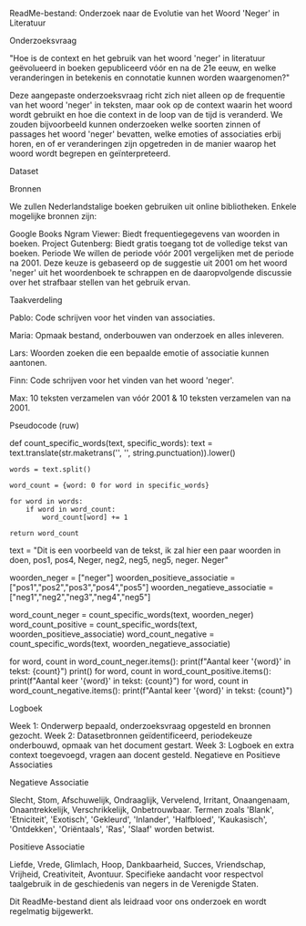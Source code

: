 ReadMe-bestand: Onderzoek naar de Evolutie van het Woord 'Neger' in Literatuur

Onderzoeksvraag

"Hoe is de context en het gebruik van het woord 'neger' in literatuur geëvolueerd in boeken gepubliceerd vóór en na de 21e eeuw, en welke veranderingen in betekenis en connotatie kunnen worden waargenomen?"

Deze aangepaste onderzoeksvraag richt zich niet alleen op de frequentie van het woord 'neger' in teksten, maar ook op de context waarin het woord wordt gebruikt en hoe die context in de loop van de tijd is veranderd. We zouden bijvoorbeeld kunnen onderzoeken welke soorten zinnen of passages het woord 'neger' bevatten, welke emoties of associaties erbij horen, en of er veranderingen zijn opgetreden in de manier waarop het woord wordt begrepen en geïnterpreteerd.

Dataset

Bronnen

We zullen Nederlandstalige boeken gebruiken uit online bibliotheken. Enkele mogelijke bronnen zijn:

Google Books Ngram Viewer: Biedt frequentiegegevens van woorden in boeken.
Project Gutenberg: Biedt gratis toegang tot de volledige tekst van boeken.
Periode
We willen de periode vóór 2001 vergelijken met de periode na 2001. Deze keuze is gebaseerd op de suggestie uit 2001 om het woord 'neger' uit het woordenboek te schrappen en de daaropvolgende discussie over het strafbaar stellen van het gebruik ervan.

Taakverdeling

Pablo: Code schrijven voor het vinden van associaties.

Maria: Opmaak bestand, onderbouwen van onderzoek en alles inleveren.

Lars: Woorden zoeken die een bepaalde emotie of associatie kunnen aantonen.

Finn: Code schrijven voor het vinden van het woord 'neger'.

Max: 10 teksten verzamelen van vóór 2001 & 10 teksten verzamelen van na 2001.


Pseudocode (ruw)

def count_specific_words(text, specific_words):
    text = text.translate(str.maketrans('', '', string.punctuation)).lower()
    
    words = text.split()

    word_count = {word: 0 for word in specific_words}
    
    for word in words:
        if word in word_count:
            word_count[word] += 1
    
    return word_count

text = "Dit is een voorbeeld van de tekst, ik zal hier een paar woorden in doen, pos1, pos4, Neger, neg2, neg5, neg5, neger. Neger"

woorden_neger = ["neger"]
woorden_positieve_associatie = ["pos1","pos2","pos3","pos4","pos5"]
woorden_negatieve_associatie = ["neg1","neg2","neg3","neg4","neg5"]

word_count_neger = count_specific_words(text, woorden_neger)
word_count_positive = count_specific_words(text, woorden_positieve_associatie)
word_count_negative = count_specific_words(text, woorden_negatieve_associatie)

for word, count in word_count_neger.items():
    print(f"Aantal keer '{word}' in tekst: {count}")
print()
for word, count in word_count_positive.items():
    print(f"Aantal keer '{word}' in tekst: {count}")
for word, count in word_count_negative.items():
    print(f"Aantal keer '{word}' in tekst: {count}")
    
Logboek

Week 1: Onderwerp bepaald, onderzoeksvraag opgesteld en bronnen gezocht.
Week 2: Datasetbronnen geïdentificeerd, periodekeuze onderbouwd, opmaak van het document gestart.
Week 3: Logboek en extra context toegevoegd, vragen aan docent gesteld.
Negatieve en Positieve Associaties

Negatieve Associatie

Slecht, Stom, Afschuwelijk, Ondraaglijk, Vervelend, Irritant, Onaangenaam, Onaantrekkelijk, Verschrikkelijk, Onbetrouwbaar.
Termen zoals 'Blank', 'Etniciteit', 'Exotisch', 'Gekleurd', 'Inlander', 'Halfbloed', 'Kaukasisch', 'Ontdekken', 'Oriëntaals', 'Ras', 'Slaaf' worden betwist.

Positieve Associatie

Liefde, Vrede, Glimlach, Hoop, Dankbaarheid, Succes, Vriendschap, Vrijheid, Creativiteit, Avontuur.
Specifieke aandacht voor respectvol taalgebruik in de geschiedenis van negers in de Verenigde Staten.

Dit ReadMe-bestand dient als leidraad voor ons onderzoek en wordt regelmatig bijgewerkt.
